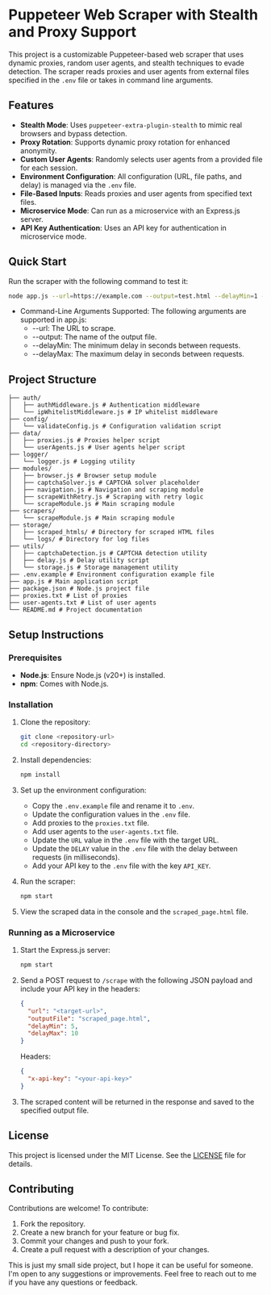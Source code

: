 # Puppeteer Web Scraper with Stealth and Proxy Support

This project is a customizable Puppeteer-based web scraper that uses dynamic proxies, random user agents, and stealth techniques to evade detection. The scraper reads proxies and user agents from external files specified in the `.env` file or takes in command line arguments.

## Features

- **Stealth Mode**: Uses `puppeteer-extra-plugin-stealth` to mimic real browsers and bypass detection.
- **Proxy Rotation**: Supports dynamic proxy rotation for enhanced anonymity.
- **Custom User Agents**: Randomly selects user agents from a provided file for each session.
- **Environment Configuration**: All configuration (URL, file paths, and delay) is managed via the `.env` file.
- **File-Based Inputs**: Reads proxies and user agents from specified text files.
- **Microservice Mode**: Can run as a microservice with an Express.js server.
- **API Key Authentication**: Uses an API key for authentication in microservice mode.

## Quick Start

Run the scraper with the following command to test it:

```bash
node app.js --url=https://example.com --output=test.html --delayMin=1 --delayMax=2
```

- Command-Line Arguments Supported:
  The following arguments are supported in app.js:
  - --url: The URL to scrape.
  - --output: The name of the output file.
  - --delayMin: The minimum delay in seconds between requests.
  - --delayMax: The maximum delay in seconds between requests.

## Project Structure

```
├── auth/
│   ├── authMiddleware.js # Authentication middleware
│   └── ipWhitelistMiddleware.js # IP whitelist middleware
├── config/
│   └── validateConfig.js # Configuration validation script
├── data/
│   ├── proxies.js # Proxies helper script
│   └── userAgents.js # User agents helper script
├── logger/
│   └── logger.js # Logging utility
├── modules/
│   ├── browser.js # Browser setup module
│   ├── captchaSolver.js # CAPTCHA solver placeholder
│   ├── navigation.js # Navigation and scraping module
│   ├── scrapeWithRetry.js # Scraping with retry logic
│   └── scrapeModule.js # Main scraping module
├── scrapers/
│   └── scrapeModule.js # Main scraping module
├── storage/
│   ├── scraped_htmls/ # Directory for scraped HTML files
│   └── logs/ # Directory for log files
├── utils/
│   ├── captchaDetection.js # CAPTCHA detection utility
│   ├── delay.js # Delay utility script
│   └── storage.js # Storage management utility
├── .env.example # Environment configuration example file
├── app.js # Main application script
├── package.json # Node.js project file
├── proxies.txt # List of proxies
├── user-agents.txt # List of user agents
└── README.md # Project documentation
```

## Setup Instructions

### Prerequisites

- **Node.js**: Ensure Node.js (v20+) is installed.
- **npm**: Comes with Node.js.

### Installation

1. Clone the repository:

   ```bash
   git clone <repository-url>
   cd <repository-directory>
   ```

2. Install dependencies:
   ```bash
   npm install
   ```
3. Set up the environment configuration:
   - Copy the `.env.example` file and rename it to `.env`.
   - Update the configuration values in the `.env` file.
   - Add proxies to the `proxies.txt` file.
   - Add user agents to the `user-agents.txt` file.
   - Update the `URL` value in the `.env` file with the target URL.
   - Update the `DELAY` value in the `.env` file with the delay between requests (in milliseconds).
   - Add your API key to the `.env` file with the key `API_KEY`.
4. Run the scraper:
   ```bash
   npm start
   ```
5. View the scraped data in the console and the `scraped_page.html` file.

### Running as a Microservice

1. Start the Express.js server:
   ```bash
   npm start
   ```
2. Send a POST request to `/scrape` with the following JSON payload and include your API key in the headers:
   ```json
   {
     "url": "<target-url>",
     "outputFile": "scraped_page.html",
     "delayMin": 5,
     "delayMax": 10
   }
   ```
   Headers:
   ```json
   {
     "x-api-key": "<your-api-key>"
   }
   ```
3. The scraped content will be returned in the response and saved to the specified output file.

## License

This project is licensed under the MIT License. See the [LICENSE](LICENSE) file for details.

## Contributing

Contributions are welcome! To contribute:

1. Fork the repository.
2. Create a new branch for your feature or bug fix.
3. Commit your changes and push to your fork.
4. Create a pull request with a description of your changes.

This is just my small side project, but I hope it can be useful for someone. I'm open to any suggestions or improvements. Feel free to reach out to me if you have any questions or feedback.
